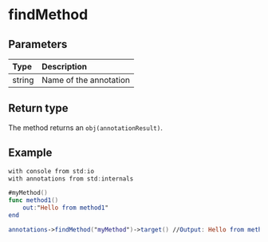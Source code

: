 # findMethod

## Parameters

| Type | Description |
| :--- | :--- |
| string | Name of the annotation |

## Return type

The method returns an `obj(annotationResult)`.

## Example

```swift
with console from std:io
with annotations from std:internals

#myMethod()
func method1()
    out:"Hello from method1"
end

annotations->findMethod("myMethod")->target() //Output: Hello from method1
```


